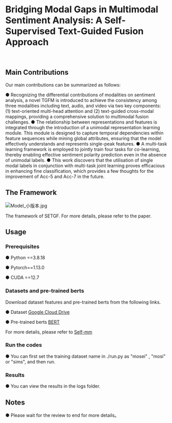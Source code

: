 # Bridging Modal Gaps in Multimodal Sentiment Analysis: A Self-Supervised Text-Guided Fusion Approach

<br/>

## Main Contributions

Our main contributions can be summarized as follows:

●    Recognizing the differential contributions of modalities on sentiment analysis, a novel TGFM is introduced to achieve the consistency among three modalities including text, audio, and video via two key components: (1) text-oriented multi-head attention and (2) text-guided cross-modal mappings, providing a comprehensive solution to multimodal fusion challenges.
●    The relationship between representations and features is integrated through the introduction of a unimodal representation learning module. This module is designed to capture temporal dependencies within feature sequences while mining global attributes, ensuring that the model effectively understands and represents single-peak features.
●    A multi-task learning framework is employed to jointly train four tasks for co-learning, thereby enabling effective sentiment polarity prediction even in the absence of unimodal labels.
●    This work discovers that the utilisation of single modal labels in conjunction with multi-task joint learning proves efficacious in enhancing fine classification, which provides a few thoughts for the improvement of Acc-5 and Acc-7 in the future.

## The Framework

![Model_小版本.jpg](95e9fad649e1a2472736b1acd4900eed.jpg)

The framework of SETGF. For more details, please refer to the paper.

## Usage

### Prerequisites

●    Python ==3.8.18

●    Pytorch==1.13.0

●    CUDA ==12.7

### Datasets and pre-trained berts

Download dataset features and pre-trained berts from the following links.

●   Dataset [Google Cloud Drive](https://drive.google.com/drive/folders/1E5kojBirtd5VbfHsFp6FYWkQunk73Nsv?usp=sharing)

●   Pre-trained berts [BERT](https://github.com/google-research/bert)

For more details, please refer to  [Self-mm](https://github.com/thuiar/Self-MM)

### Run the codes

●   You can first set the training dataset name in ./run.py as "mosei" , "mosi" or "sims", and then run.

### Results

●   You can view the results in the logs folder.

## Notes

● Please wait for the review to end for more details。